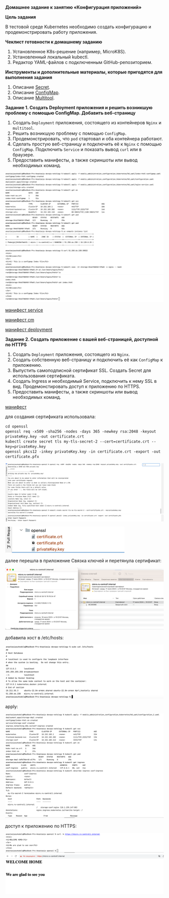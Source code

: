 **Домашнее задание к занятию «Конфигурация приложений»**

**Цель задания**

В тестовой среде Kubernetes необходимо создать конфигурацию и продемонстрировать работу приложения.

**Чеклист готовности к домашнему заданию**
1. Установленное K8s-решение (например, MicroK8S).
2. Установленный локальный kubectl.
3. Редактор YAML-файлов с подключенным GitHub-репозиторием.

**Инструменты и дополнительные материалы, которые пригодятся для выполнения задания**
1. Описание [Secret](https://kubernetes.io/docs/concepts/configuration/secret/).
2. Описание [ConfigMap](https://kubernetes.io/docs/concepts/configuration/configmap/).
3. Описание [Multitool](https://github.com/wbitt/Network-MultiTool).

**Задание 1. Создать Deployment приложения и решить возникшую проблему с помощью ConfigMap. Добавить веб-страницу**

1. Создать `Deployment` приложения, состоящего из контейнеров `Nginx` и `multitool`.
2. Решить возникшую проблему с помощью `ConfigMap`.
3. Продемонстрировать, что `pod` стартовал и оба контейнера работают.
4. Сделать простую веб-страницу и подключить её к `Nginx` с помощью `ConfigMap`. 
Подключить `Service` и показать вывод `curl` или в браузере.
5. Предоставить манифесты, а также скриншоты или вывод необходимых команд.

![img_1.png](img385.png)
![img_2.png](img386.png)

[манифест service](k8_yaml/nginx-service.yaml)

[манифест cm](k8_yaml/index-html-configmap.yaml)

[манифест deployment](k8_yaml/configuration.yaml)

**Задание 2. Создать приложение с вашей веб-страницей, доступной по HTTPS**

1. Создать `Deployment` приложения, состоящего из `Nginx`.
2. Создать собственную веб-страницу и подключить её как `ConfigMap` к приложению.
3. Выпустить самоподписной сертификат SSL. Создать Secret для использования сертификата.
4. Создать Ingress и необходимый Service, подключить к нему SSL в вид. Продемонстировать доступ к приложению по HTTPS.
5. Предоставить манифесты, а также скриншоты или вывод необходимых команд.


[манифест](k8_yaml//configuration_2.yaml)
 
для создания сертификата использовала:

```
cd openssl
openssl req -x509 -sha256 -nodes -days 365 -newkey rsa:2048 -keyout privateKey.key -out certificate.crt
kubectl create secret tls my-tls-secret-2 --cert=certificate.crt --key=privateKey.key
openssl pkcs12 -inkey privateKey.key -in certificate.crt -export -out certificate.pfx
```

![img_15.png](img387.png)
![img_16.png](img388.png)

![img_17.png](img389.png)

далее перешла в приложение Связка ключей и перетянула сертификат:

![img_18.png](img390.png)

добавила хост в /etc/hosts:

![img_19.png](img391.png)

apply:

![img_20.png](img392.png)

доступ к приложению по HTTPS:

![img_21.png](img393.png)
![img_22.png](img394.png)


